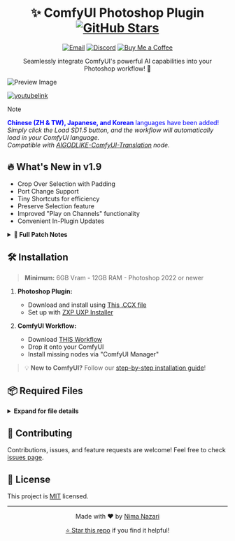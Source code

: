 <div align="center">

# ✨ ComfyUI Photoshop Plugin    [![GitHub Stars](https://img.shields.io/github/stars/NimaNzrii/comfyui-photoshop?style=social)](https://github.com/NimaNzrii/comfyui-photoshop)


[![Email](https://img.shields.io/badge/Gmail-nimanzriart%40gmail.com-D14836?style=for-the-badge&logo=gmail&logoColor=white)](mailto:nimanzriart@gmail.com)
[![Discord](https://img.shields.io/badge/Join%20Discord-7289DA?style=for-the-badge&logo=discord&logoColor=white)](https://discord.com/invite/3eHAMWnx7Y)
[![Buy Me a Coffee](https://img.shields.io/badge/Buy%20Me%20a%20Coffee%20Me-FFDD00?style=for-the-badge&logo=buy-me-a-coffee&logoColor=black)](https://studio.buymeacoffee.com/dashboard)


Seamlessly integrate ComfyUI's powerful AI capabilities into your Photoshop workflow! 🚀

</div>

![Preview Image](https://raw.githubusercontent.com/NimaNzrii/comfyui-photoshop/main/data/PreviewFiles/pr1.jpg)

[![youtubelink](https://raw.githubusercontent.com/NimaNzrii/comfyui-photoshop/main/data/PreviewFiles/pr3.webp)](https://www.youtube.com/watch?v=i__ciRbs3VA&t=40s)


> [!NOTE]  
> <span style="color:blue">**Chinese (ZH & TW), Japanese, and Korean** languages have been added!</span>  
> _Simply click the Load SD1.5 button, and the workflow will automatically load in your ComfyUI language._  
> _Compatible with [AIGODLIKE-ComfyUI-Translation](https://github.com/AIGODLIKE/AIGODLIKE-ComfyUI-Translation) node._


## 🔥 What's New in v1.9

- Crop Over Selection with Padding
- Port Change Support
- Tiny Shortcuts for efficiency
- Preserve Selection feature
- Improved "Play on Channels" functionality
- Convenient In-Plugin Updates

<details>
<summary><b>📜 Full Patch Notes</b></summary>

| Version | Key Updates |
|---------|-------------|
| 1.9     | • Crop Over Selection<br>• Padding for Crop Selection<br>• Connect to ComfyUI Cloud<br>• Port Change Support<br>• Tiny Shortcuts<br>• Preserve Selection<br>• Smarter "Play on Channels"<br>• In-Plugin Updates |
| 1.8     | • Optimized UI<br>• Randomization Feature<br>• New Functional Buttons<br>• Resizable Text Fields<br>• Improved Panel Animations |
| 1.6 - 1.4 | • 2x Smoother Experience<br>• Real-Time Workflow Sync<br>• 3x Simpler Workflow<br>• Enhanced Image Saving<br>• Mask Preview<br>• Plugin Install Button<br>• 6x Faster Start-Up<br>• macOS Support<br>• Photopea Integration |
| 1.0     | Initial Release |

</details>

## 🛠️ Installation

> **Minimum:** 6GB Vram - 12GB RAM - Photoshop 2022 or newer

1. **Photoshop Plugin:**
   - Download and install using [This .CCX file](https://raw.githubusercontent.com/NimaNzrii/comfyui-photoshop/main/Install_Plugin/3e6d64e0_PS.ccx)
   - Set up with [ZXP UXP Installer](https://aescripts.com/learn/zxp-installer/)

2. **ComfyUI Workflow:**
   - Download [THIS Workflow](https://openart.ai/workflows/lreWarJbqiYPcDXnD8hh)
   - Drop it onto your ComfyUI
   - Install missing nodes via "ComfyUI Manager"

> 💡 **New to ComfyUI?** Follow our [step-by-step installation guide](https://www.youtube.com/watch?v=YD09xpQrNZ4&t=4s)!

## 📦 Required Files

<details>
<summary><b>Expand for file details</b></summary>

1. **Checkpoints:** (Place in `ComfyUi/Models/Checkpoints/` folder)
   - Default: [EpicRealism Natural Sin RC1 VAE](https://civitai.com/api/download/models/143906?type=Model&format=SafeTensor&size=pruned&fp=fp16)
   - In-Painting: [EpicRealism pure Evolution V5-inpainting](https://civitai.com/api/download/models/134361?type=Model&format=SafeTensor&size=pruned&fp=fp16)

2. **Loras:** (Place in `ComfyUi/Models/Loras/` folder)
   - [Detailer Lora](https://civitai.com/api/download/models/62833?type=Model&format=SafeTensors)

3. **Install via ComfyUI manager > install Models > search:**
   - LCM LoRA SD1.5
   - ControlNet-v1-1 (lineart; fp16)
   - ControlNet-v1-1 (scribble; fp16)
   - ControlNet-v1-1 (inpaint; fp16)
   - 4x-UltraSharp

</details>

## 🤝 Contributing

Contributions, issues, and feature requests are welcome! Feel free to check [issues page](https://github.com/NimaNzrii/comfyui-photoshop/issues).

## 📜 License

This project is [MIT](LICENSE) licensed.

<div align="center">

---

Made with ❤️ by [Nima Nazari](https://github.com/NimaNzrii)

[⭐ Star this repo](https://github.com/NimaNzrii/comfyui-photoshop) if you find it helpful!

</div>
